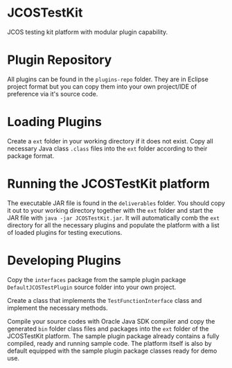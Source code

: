 # JCOSTestKit
JCOS testing kit platform with modular plugin capability.

# Plugin Repository
All plugins can be found in the `plugins-repo` folder. They are in Eclipse project format but you can copy them into your own project/IDE of preference via it's source code.

# Loading Plugins
Create a `ext` folder in your working directory if it does not exist. Copy all necessary Java class `.class` files into the `ext` folder according to their package format.

# Running the JCOSTestKit platform
The executable JAR file is found in the `deliverables` folder. You should copy it out to your working directory together with the `ext` folder and start the JAR file with `java -jar JCOSTestKit.jar`. It will automatically comb the `ext` directory for all the necessary plugins and populate the platform with a list of loaded plugins for testing executions.

# Developing Plugins
Copy the `interfaces` package from the sample plugin package `DefaultJCOSTestPlugin` source folder into your own project.

Create a class that implements the `TestFunctionInterface` class and implement the necessary methods.

Compile your source codes with Oracle Java SDK compiler and copy the generated `bin` folder class files and packages into the `ext` folder of the JCOSTestKit platform. The sample plugin package already contains a fully compiled, ready and running sample code. The platform itself is also by default equipped with the sample plugin package classes ready for demo use.



